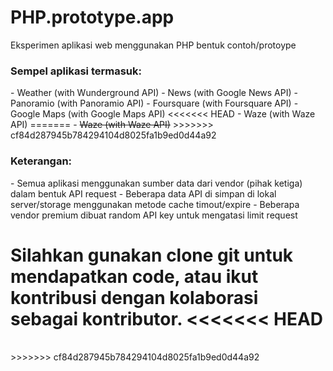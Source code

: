 PHP.prototype.app
=================

Eksperimen aplikasi web menggunakan PHP bentuk contoh/protoype<br />

<h3>Sempel aplikasi termasuk:</h3>
- Weather (with Wunderground API)
- News (with Google News API)
- Panoramio (with Panoramio API)
- Foursquare (with Foursquare API)
- Google Maps (with Google Maps API)
<<<<<<< HEAD
- Waze (with Waze API)
=======
- <strike>Waze (with Waze API)</strike>
>>>>>>> cf84d287945b784294104d8025fa1b9ed0d44a92
<br />

<h3>Keterangan:</h3>
- Semua aplikasi menggunakan sumber data dari vendor (pihak ketiga) dalam bentuk API request
- Beberapa data API di simpan di lokal server/storage menggunakan metode cache timout/expire
- Beberapa vendor premium dibuat random API key untuk mengatasi limit request
<br />

Silahkan gunakan clone git untuk mendapatkan code, atau ikut kontribusi dengan kolaborasi sebagai kontributor.
<<<<<<< HEAD
<br />
=======
<br />
>>>>>>> cf84d287945b784294104d8025fa1b9ed0d44a92
